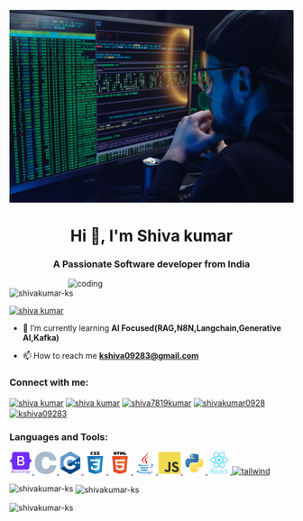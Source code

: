 ![logo](https://github.com/SHIVAKUMAR-KS/SHIVAKUMAR-KS/blob/main/CodingPic.png)

<h1 align="center">Hi 👋, I'm Shiva kumar</h1>

<h3 align="center">A Passionate Software developer from India</h3>

<img align="right" alt="coding" width="400" src="https://user-images.githubusercontent.com/55389276/140866485-8fb1c876-9a8f-4d6a-98dc-08c4981eaf70.gif">

<p align="left"> <img src="https://komarev.com/ghpvc/?username=shivakumar-ks&label=Profile%20views&color=0e75b6&style=flat" alt="shivakumar-ks" /> </p>

<p align="left"> <a href="https://twitter.com/shiva kumar" target="blank"><img src="https://img.shields.io/twitter/follow/shiva kumar?logo=twitter&style=for-the-badge" alt="shiva kumar" /></a> </p>

- 🌱 I’m currently learning **AI Focused(RAG,N8N,Langchain,Generative AI,Kafka)**

- 📫 How to reach me **kshiva09283@gmail.com**

<h3 align="left">Connect with me:</h3>
<p align="left">
<a href="https://twitter.com/shiva kumar" target="blank"><img align="center" src="https://raw.githubusercontent.com/rahuldkjain/github-profile-readme-generator/master/src/images/icons/Social/twitter.svg" alt="shiva kumar" height="30" width="40" /></a>
<a href="https://linkedin.com/in/shiva kumar" target="blank"><img align="center" src="https://raw.githubusercontent.com/rahuldkjain/github-profile-readme-generator/master/src/images/icons/Social/linked-in-alt.svg" alt="shiva kumar" height="30" width="40" /></a>
<a href="https://instagram.com/shiva7819kumar" target="blank"><img align="center" src="https://raw.githubusercontent.com/rahuldkjain/github-profile-readme-generator/master/src/images/icons/Social/instagram.svg" alt="shiva7819kumar" height="30" width="40" /></a>
<a href="https://www.codechef.com/users/shivakumar0928" target="blank"><img align="center" src="https://cdn.jsdelivr.net/npm/simple-icons@3.1.0/icons/codechef.svg" alt="shivakumar0928" height="30" width="40" /></a>
<a href="https://www.leetcode.com/kshiva09283" target="blank"><img align="center" src="https://raw.githubusercontent.com/rahuldkjain/github-profile-readme-generator/master/src/images/icons/Social/leet-code.svg" alt="kshiva09283" height="30" width="40" /></a>
</p>

<h3 align="left">Languages and Tools:</h3>
<p align="left"> <a href="https://getbootstrap.com" target="_blank" rel="noreferrer"> <img src="https://raw.githubusercontent.com/devicons/devicon/master/icons/bootstrap/bootstrap-plain-wordmark.svg" alt="bootstrap" width="40" height="40"/> </a> <a href="https://www.cprogramming.com/" target="_blank" rel="noreferrer"> <img src="https://raw.githubusercontent.com/devicons/devicon/master/icons/c/c-original.svg" alt="c" width="40" height="40"/> </a> <a href="https://www.w3schools.com/cpp/" target="_blank" rel="noreferrer"> <img src="https://raw.githubusercontent.com/devicons/devicon/master/icons/cplusplus/cplusplus-original.svg" alt="cplusplus" width="40" height="40"/> </a> <a href="https://www.w3schools.com/css/" target="_blank" rel="noreferrer"> <img src="https://raw.githubusercontent.com/devicons/devicon/master/icons/css3/css3-original-wordmark.svg" alt="css3" width="40" height="40"/> </a> <a href="https://www.w3.org/html/" target="_blank" rel="noreferrer"> <img src="https://raw.githubusercontent.com/devicons/devicon/master/icons/html5/html5-original-wordmark.svg" alt="html5" width="40" height="40"/> </a> <a href="https://www.java.com" target="_blank" rel="noreferrer"> <img src="https://raw.githubusercontent.com/devicons/devicon/master/icons/java/java-original.svg" alt="java" width="40" height="40"/> </a> <a href="https://developer.mozilla.org/en-US/docs/Web/JavaScript" target="_blank" rel="noreferrer"> <img src="https://raw.githubusercontent.com/devicons/devicon/master/icons/javascript/javascript-original.svg" alt="javascript" width="40" height="40"/> </a> <a href="https://www.python.org" target="_blank" rel="noreferrer"> <img src="https://raw.githubusercontent.com/devicons/devicon/master/icons/python/python-original.svg" alt="python" width="40" height="40"/> </a> <a href="https://reactjs.org/" target="_blank" rel="noreferrer"> <img src="https://raw.githubusercontent.com/devicons/devicon/master/icons/react/react-original-wordmark.svg" alt="react" width="40" height="40"/> </a> <a href="https://tailwindcss.com/" target="_blank" rel="noreferrer"> <img src="https://www.vectorlogo.zone/logos/tailwindcss/tailwindcss-icon.svg" alt="tailwind" width="40" height="40"/> </a> </p>


<p><img align="left" src="https://github-readme-stats.vercel.app/api/top-langs?username=shivakumar-ks&show_icons=true&locale=en&layout=compact" alt="shivakumar-ks" /></p>

<p>&nbsp;<img align="center" src="https://github-readme-stats.vercel.app/api?username=shivakumar-ks&show_icons=true&locale=en" alt="shivakumar-ks" /></p>

<p><img align="center" src="https://github-readme-streak-stats.herokuapp.com/?user=shivakumar-ks&" alt="shivakumar-ks" /></p>
